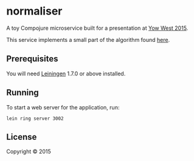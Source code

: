 # normaliser

A toy Compojure microservice built for a presentation at [Yow West 2015][1].

This service implements a small part of the algorithm found [here][3].

[3]: http://garajeando.blogspot.com.au/2015/05/exercism-crypto-square-in-clojure.html

[1]: https://a.confui.com/-LsHgG00I

## Prerequisites

You will need [Leiningen][2] 1.7.0 or above installed.

[2]: https://github.com/technomancy/leiningen

## Running

To start a web server for the application, run:

    lein ring server 3002

## License

Copyright © 2015
